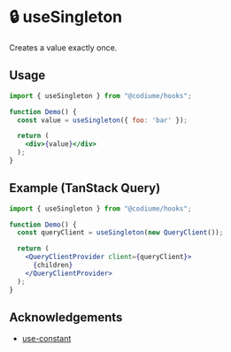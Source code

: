 # 🔒 useSingleton

Creates a value exactly once.

## Usage

```jsx
import { useSingleton } from "@codiume/hooks";

function Demo() {
  const value = useSingleton({ foo: 'bar' });

  return (
    <div>{value}</div>
  );
}
```

## Example (TanStack Query)

```jsx
import { useSingleton } from "@codiume/hooks";

function Demo() {
  const queryClient = useSingleton(new QueryClient());

  return (
    <QueryClientProvider client={queryClient}>
      {children}
    </QueryClientProvider>
  );
}
```

## Acknowledgements

- [use-constant](https://github.com/Andarist/use-constant)
